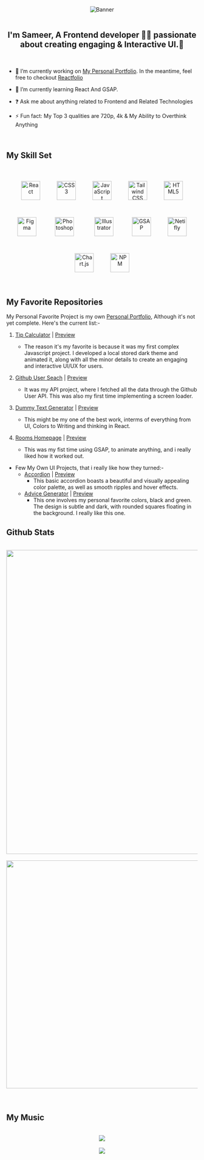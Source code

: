 <div align="center"><img src="https://media2.giphy.com/headers/dhunten/0DvIY8fAjBSg.gif" alt="Banner" margin="0 auto"/></div>
<br/>

## <div align="center">I'm Sameer, A Frontend developer 👨‍💻 passionate about creating engaging & Interactive UI.🚀</div>

<br/>

- 🔭 I’m currently working on [My Personal Portfolio](https://github.com/SameerJS6/Personal-Portfolio). In the meantime, feel free to checkout [Reactfolio](https://reactfolio-dev.netlify.app/)

- 🌱 I’m currently learning React And GSAP.

- ❓ Ask me about anything related to Frontend and Related Technologies

- ⚡ Fun fact: My Top 3 qualities are 720p, 4k & My Ability to Overthink Anything

<br/>

## My Skill Set

<br>

<div align="center">  
<a href="https://reactjs.org/" target="_blank"><img style="margin: 20px" src="https://profilinator.rishav.dev/skills-assets/react-original-wordmark.svg" alt="React" height="50" /></a>  
<a href="https://www.w3schools.com/css/" target="_blank"><img style="margin: 20px" src="https://profilinator.rishav.dev/skills-assets/css3-original-wordmark.svg" alt="CSS3" height="50" /></a>  
<a href="https://www.javascript.com/" target="_blank"><img style="margin: 20px" src="https://profilinator.rishav.dev/skills-assets/javascript-original.svg" alt="JavaScript" height="50" /></a>  
<a href="https://www.tailwindcss.com/" target="_blank"><img style="margin: 20px" src="https://upload.wikimedia.org/wikipedia/commons/thumb/d/d5/Tailwind_CSS_Logo.svg/600px-Tailwind_CSS_Logo.svg.png?20211001194333" alt="Tailwind CSS" height="50" /></a>  
<a href="https://en.wikipedia.org/wiki/HTML5" target="_blank"><img style="margin: 20px" src="https://profilinator.rishav.dev/skills-assets/html5-original-wordmark.svg" alt="HTML5" height="50" /></a>  
<a href="https://www.figma.com/" target="_blank"><img style="margin: 20px" src="https://profilinator.rishav.dev/skills-assets/figma-icon.svg" alt="Figma" height="50" /></a>  
<a href="https://www.adobe.com/in/products/photoshop.html" target="_blank"><img style="margin: 25px" src="https://www.adobe.com/content/dam/shared/images/product-icons/svg/photoshop.svg" alt="Photoshop" height="50" /></a>  
<a href="https://www.adobe.com/in/products/illustrator.html" target="_blank"><img style="margin: 25px" src="https://www.adobe.com/content/dam/shared/images/product-icons/svg/illustrator.svg" alt="Illustrator" height="50" /></a>  
<a href="https://greensock.com/gsap/" target="_blank"><img style="margin: 20px" src="https://greensock.com/uploads/monthly_2020_03/tweenmax.thumb.png.c849c5b56c6752e3f2276b82ee702625.png" alt="GSAP" height="50" /></a>   
<a href="https://www.netlify.com/" target="_blank"><img style="margin: 20px" src="https://cdn.worldvectorlogo.com/logos/netlify.svg" alt="Netifly" height="50" /></a>  
<a href="https://www.chartjs.org/" target="_blank"><img style="margin: 20px" src="https://profilinator.rishav.dev/skills-assets/logo-title.svg" alt="Chart.js" height="50" /></a>  
<a href="https://www.npmjs.com/" target="_blank"><img style="margin: 20px" src="https://upload.wikimedia.org/wikipedia/commons/thumb/d/db/Npm-logo.svg/540px-Npm-logo.svg.png?20140904162625" alt="NPM" height="50" /></a>  
</div>

<br/>

## My Favorite Repositories


My Personal Favorite Project is my own [Personal Portfolio](https://github.com/SameerJS6/Personal-Portfolio), Although it's not yet complete. Here's the current list:-

1. [Tip Calculator](https://github.com/SameerJS6/Tip-Calculator-App) | [Preview](https://tip-calculator-singh.netlify.app/)

   - The reason it's my favorite is because it was my first complex Javascript project. I developed a local stored dark theme and animated it, along with all the minor details to create an engaging and interactive UI/UX for users.

2. [Github User Seach](https://github.com/SameerJS6/Github-User-Search-App) | [Preview](https://github-search-app-singh.netlify.app/)
   - It was my API project, where I fetched all the data through the Github User API. This was also my first time implementing a screen loader.
3. [Dummy Text Generator](https://github.com/SameerJS6/John-Smilga-React-Solutions/tree/master/08-Lorem-Ipsum-Generator) | [Preview](https://dummy-text-generator-singh.netlify.app/)
   - This might be my one of the best work, interms of everything from UI, Colors to Writing and thinking in React.
3. [Rooms Homepage](https://github.com/SameerJS6/React-Projects/tree/master/Room-Homepage) | [Preview](https://home-sameer.netlify.app/)

   - This was my fist time using GSAP, to animate anything, and i really liked how it worked out.

- Few My Own UI Projects, that i really like how they turned:-
  - [Accordion](https://github.com/SameerJS6/John-Smilga-React-Solutions/tree/master/04-accordion) | [Preview](https://accordion-singh.netlify.app/)
    - This basic accordion boasts a beautiful and visually appealing color palette, as well as smooth ripples and hover effects.
  - [Advice Generator](https://github.com/SameerJS6/React-Projects/tree/master/Basic-Advice-Generator) | [Preview](https://advice-generator-singh.netlify.app/)
    - This one involves my personal favorite colors, black and green. The design is subtle and dark, with rounded squares floating in the background. I really like this one.

## Github Stats


<br/>
<div align="center">

<img src="https://github-readme-stats.vercel.app/api?username=Sameerjs6&show_icons=true&count_private=true&hide_border=true" align="center" style="width: 800px" />
<br/>
<br/>
<img src="https://github-readme-stats.vercel.app/api/top-langs/?username=Sameerjs6&hide_border=true&layout=compact" align="center" style="width: 600px">


</div>
<br/>

<br/>

## My Music

<br/>
<div align="center"><img src="https://spotify-github-profile.vercel.app/api/view?uid=7c7orvxgd15a1bkpnkuap9frb&cover_image=true&theme=default&show_offline=false&background_color=121212&bar_color=53b14f&bar_color_cover=true" align="center" /></div>

<br/>

<div align="center">
<img src="https://komarev.com/ghpvc/?username=sameerjs6&&style=flat-square" align="center" />
</div>
